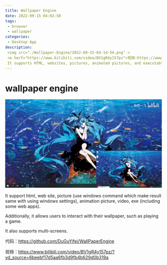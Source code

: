 ```yaml
---
title: Wallpaper Engine
date: 2022-09-15 04:02:58
tags:
 - browser
 - wallpaper
categories:
 - Desktop App
description:
 <img src="./Wallpaper-Engine/2022-09-15-04-14-54.png" >
 <a herf="https://www.bilibili.com/video/BV1gR4y157pz">视频:https://www.bilibili.com/video/BV1gR4y157pz</a><br />
 It supports HTML, websites, pictures, animated pictures, and executable files. Additionally, it allows users to interact with their wallpaper, such as playing a game. It also supports multi-screens.
---
```


# wallpaper engine
![](Wallpaper-Engine/2022-09-15-04-14-54.png)

It support html, web site, picture (use windows command which make result same with using windows settings), animation picture, video, exe (including some web apps). 

Additionally, it allows users to interact with their wallpaper, such as playing a game. 

It also supports multi-screens.

代码：https://github.com/DuGuYifei/WallPaperEngine

视频：https://www.bilibili.com/video/BV1gR4y157pz/?vd_source=6beebf17d5aa6fb3d9fb4b629d0b319a